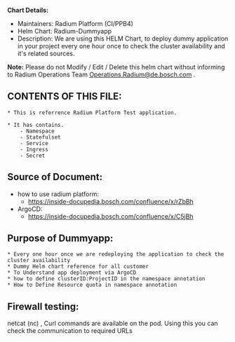 **Chart Details:**
* Maintainers: Radium Platform (CI/PPB4)
* Helm Chart: Radium-Dummyapp
* Description: We are using this HELM Chart, to deploy dummy application in your project every one hour once to check the cluster availability and  it's related sources.

**Note:** Please do not Modify / Edit / Delete this helm chart without informing to Radium Operations Team <Operations.Radium@de.bosch.com> .

CONTENTS OF THIS FILE:
----------------------
	* This is referrence Radium Platform Test application.

	* It has contains.
		- Namespace
		- Statefulset
		- Service
		- Ingress
		- Secret
	
Source of Document:
-------------------
* how to use radium platform:
	- https://inside-docupedia.bosch.com/confluence/x/rZbBh
* ArgoCD:
	- https://inside-docupedia.bosch.com/confluence/x/C5jBh

Purpose of Dummyapp:
--------------------
	* Every one hour once we are redeploying the application to check the cluster availability
	* Dummy Helm chart reference for all customer
	* To Understand app deployment via ArgoCD
	* how to define clusterID:ProjectID in the namespace annotation
	* How to Define Resource quota in namespace annotation

Firewall testing:
-----------------
netcat (nc) , Curl commands are available on the pod. Using this you can check the communication to required URLs
